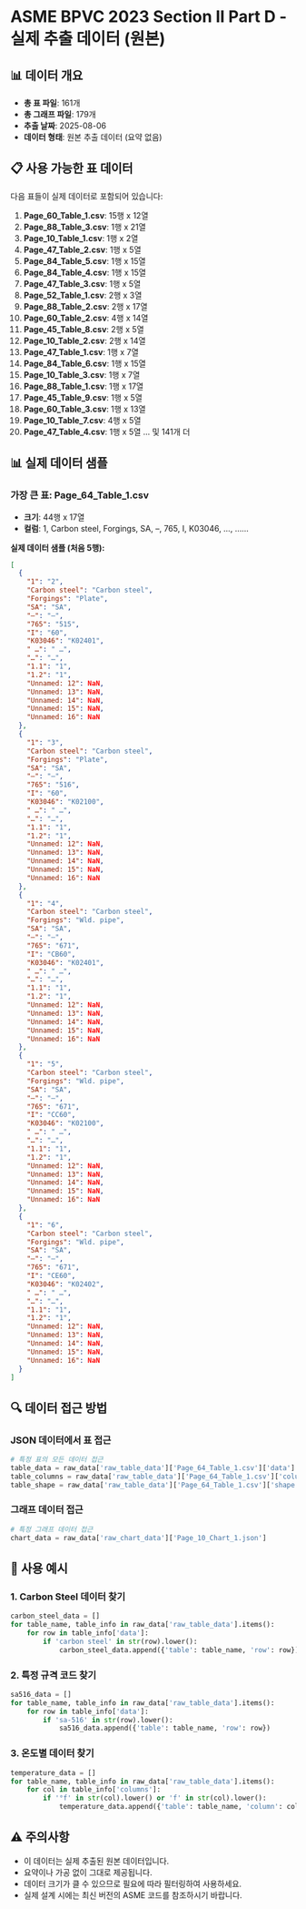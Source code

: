 # ASME BPVC 2023 Section II Part D - 실제 추출 데이터 (원본)

## 📊 데이터 개요
- **총 표 파일**: 161개
- **총 그래프 파일**: 179개
- **추출 날짜**: 2025-08-06
- **데이터 형태**: 원본 추출 데이터 (요약 없음)

## 📋 사용 가능한 표 데이터

다음 표들이 실제 데이터로 포함되어 있습니다:

 1. **Page_60_Table_1.csv**: 15행 x 12열
 2. **Page_88_Table_3.csv**: 1행 x 21열
 3. **Page_10_Table_1.csv**: 1행 x 2열
 4. **Page_47_Table_2.csv**: 1행 x 5열
 5. **Page_84_Table_5.csv**: 1행 x 15열
 6. **Page_84_Table_4.csv**: 1행 x 15열
 7. **Page_47_Table_3.csv**: 1행 x 5열
 8. **Page_52_Table_1.csv**: 2행 x 3열
 9. **Page_88_Table_2.csv**: 2행 x 17열
10. **Page_60_Table_2.csv**: 4행 x 14열
11. **Page_45_Table_8.csv**: 2행 x 5열
12. **Page_10_Table_2.csv**: 2행 x 14열
13. **Page_47_Table_1.csv**: 1행 x 7열
14. **Page_84_Table_6.csv**: 1행 x 15열
15. **Page_10_Table_3.csv**: 1행 x 7열
16. **Page_88_Table_1.csv**: 1행 x 17열
17. **Page_45_Table_9.csv**: 1행 x 5열
18. **Page_60_Table_3.csv**: 1행 x 13열
19. **Page_10_Table_7.csv**: 4행 x 5열
20. **Page_47_Table_4.csv**: 1행 x 5열
... 및 141개 더

## 📊 실제 데이터 샘플

### 가장 큰 표: Page_64_Table_1.csv
- **크기**: 44행 x 17열
- **컬럼**: 1, Carbon steel, Forgings, SA, –, 765, I, K03046,  …, …...

**실제 데이터 샘플 (처음 5행):**

```json
[
  {
    "1": "2",
    "Carbon steel": "Carbon steel",
    "Forgings": "Plate",
    "SA": "SA",
    "–": "–",
    "765": "515",
    "I": "60",
    "K03046": "K02401",
    " …": " …",
    "…": "…",
    "1.1": "1",
    "1.2": "1",
    "Unnamed: 12": NaN,
    "Unnamed: 13": NaN,
    "Unnamed: 14": NaN,
    "Unnamed: 15": NaN,
    "Unnamed: 16": NaN
  },
  {
    "1": "3",
    "Carbon steel": "Carbon steel",
    "Forgings": "Plate",
    "SA": "SA",
    "–": "–",
    "765": "516",
    "I": "60",
    "K03046": "K02100",
    " …": " …",
    "…": "…",
    "1.1": "1",
    "1.2": "1",
    "Unnamed: 12": NaN,
    "Unnamed: 13": NaN,
    "Unnamed: 14": NaN,
    "Unnamed: 15": NaN,
    "Unnamed: 16": NaN
  },
  {
    "1": "4",
    "Carbon steel": "Carbon steel",
    "Forgings": "Wld. pipe",
    "SA": "SA",
    "–": "–",
    "765": "671",
    "I": "CB60",
    "K03046": "K02401",
    " …": " …",
    "…": "…",
    "1.1": "1",
    "1.2": "1",
    "Unnamed: 12": NaN,
    "Unnamed: 13": NaN,
    "Unnamed: 14": NaN,
    "Unnamed: 15": NaN,
    "Unnamed: 16": NaN
  },
  {
    "1": "5",
    "Carbon steel": "Carbon steel",
    "Forgings": "Wld. pipe",
    "SA": "SA",
    "–": "–",
    "765": "671",
    "I": "CC60",
    "K03046": "K02100",
    " …": " …",
    "…": "…",
    "1.1": "1",
    "1.2": "1",
    "Unnamed: 12": NaN,
    "Unnamed: 13": NaN,
    "Unnamed: 14": NaN,
    "Unnamed: 15": NaN,
    "Unnamed: 16": NaN
  },
  {
    "1": "6",
    "Carbon steel": "Carbon steel",
    "Forgings": "Wld. pipe",
    "SA": "SA",
    "–": "–",
    "765": "671",
    "I": "CE60",
    "K03046": "K02402",
    " …": " …",
    "…": "…",
    "1.1": "1",
    "1.2": "1",
    "Unnamed: 12": NaN,
    "Unnamed: 13": NaN,
    "Unnamed: 14": NaN,
    "Unnamed: 15": NaN,
    "Unnamed: 16": NaN
  }
]
```

## 🔍 데이터 접근 방법

### JSON 데이터에서 표 접근
```python
# 특정 표의 모든 데이터 접근
table_data = raw_data['raw_table_data']['Page_64_Table_1.csv']['data']
table_columns = raw_data['raw_table_data']['Page_64_Table_1.csv']['columns']
table_shape = raw_data['raw_table_data']['Page_64_Table_1.csv']['shape']
```

### 그래프 데이터 접근
```python
# 특정 그래프 데이터 접근
chart_data = raw_data['raw_chart_data']['Page_10_Chart_1.json']
```

## 📝 사용 예시

### 1. Carbon Steel 데이터 찾기
```python
carbon_steel_data = []
for table_name, table_info in raw_data['raw_table_data'].items():
    for row in table_info['data']:
        if 'carbon steel' in str(row).lower():
            carbon_steel_data.append({'table': table_name, 'row': row})
```

### 2. 특정 규격 코드 찾기
```python
sa516_data = []
for table_name, table_info in raw_data['raw_table_data'].items():
    for row in table_info['data']:
        if 'sa-516' in str(row).lower():
            sa516_data.append({'table': table_name, 'row': row})
```

### 3. 온도별 데이터 찾기
```python
temperature_data = []
for table_name, table_info in raw_data['raw_table_data'].items():
    for col in table_info['columns']:
        if '°f' in str(col).lower() or 'f' in str(col).lower():
            temperature_data.append({'table': table_name, 'column': col})
```

## ⚠️ 주의사항

- 이 데이터는 실제 추출된 원본 데이터입니다.
- 요약이나 가공 없이 그대로 제공됩니다.
- 데이터 크기가 클 수 있으므로 필요에 따라 필터링하여 사용하세요.
- 실제 설계 시에는 최신 버전의 ASME 코드를 참조하시기 바랍니다.
